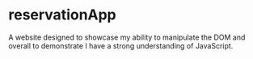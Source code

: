 # reservationApp
A website designed to showcase my ability to manipulate the DOM and overall to demonstrate I have a strong understanding of JavaScript.
